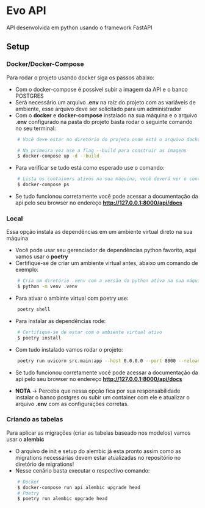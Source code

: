 # Evo API

API desenvolvida em python usando o framework FastAPI

## Setup

### Docker/Docker-Compose

Para rodar o projeto usando docker siga os passos abaixo:

- Com o docker-compose é possível subir a imagem da API e o banco POSTGRES
- Será necessário um arquivo **.env** na raíz do projeto com as variáveis de ambiente, esse arquivo deve ser solicitado para um administrador
- Com o **docker** e **docker-compose** instalado na sua máquina e o arquivo **.env** configurado na pasta do projeto basta rodar o seguinte comando no seu terminal:

```bash
    # Você deve estar no diretório do projeto onde está o arquivo docker-compose.yml

    # Na primeira vez use a flag --build para construir as imagens
    $ docker-compose up -d --build
```

- Para verificar se tudo está como esperado use o comando:

```bash
    # Lista os containers ativos na sua máquina, você deverá ver o container da api e do db
    $ docker-compose ps
```

- Se tudo funcionou corretamente você pode acessar a documentação da api pelo seu browser no endereço **<http://127.0.0.1:8000/api/docs>**

### Local

Essa opção instala as dependências em um ambiente virtual direto na sua máquina

- Você pode usar seu gerenciador de dependências python favorito, aqui vamos usar o **poetry**
- Certifique-se de criar um ambiente virtual antes, abaixo um comando de exemplo:

```bash
    # Cria um diretório .venv com a versão do python ativa na sua máquina
    $ python -m venv .venv
```

- Para ativar o ambinte virtual com poetry use:

```bash
    poetry shell
```

- Para instalar as dependências rode:

```bash
    # Certifique-se de estar com o ambiente virtual ativo
    $ poetry install
```

- Com tudo instalado vamos rodar o projeto:

```bash
    poetry run uvicorn src.main:app --host 0.0.0.0 --port 8000 --reload
```

- Se tudo funcionou corretamente você pode acessar a documentação da api pelo seu browser no endereço **<http://127.0.0.1:8000/api/docs>**

- **NOTA** -> Perceba que nessa opção fica por sua responsabilidade instalar o banco postgres ou subir um container com ele e atualizar o arquivo **.env** com as configurações corretas.

### Criando as tabelas

Para aplicar as migrações (criar as tabelas baseado nos modelos) vamos usar o **alembic**

- O arquivo de init e setup do alembic já esta pronto assim como as migrations necessárias devem estar atualizadas no repositório no diretório de migrations!
- Nesse cenário basta executar o respectivo comando:

```bash
    # Docker
    $ docker-compose run api alembic upgrade head
    # Poetry
    $ poetry run alembic upgrade head
```
